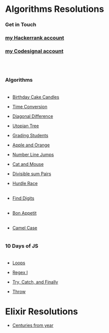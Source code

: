 # Algorithms Resolutions

### Get in Touch

### [my Hackerrank account](https://www.hackerrank.com/eltoncampos36) <br/>
### [my Codesignal account](https://app.codesignal.com/profile/elton_c_pdf) <br/>


<br/>
<br/>

### Algorithms<br/><br/>

- [Birthday Cake Candles](https://www.hackerrank.com/challenges/birthday-cake-candles/problem) <br/>

- [Time Conversion](https://www.hackerrank.com/challenges/time-conversion/problem?h_r=next-challenge&h_v=zen) <br/>

- [Diagonal Difference](https://www.hackerrank.com/challenges/diagonal-difference/problem) <br/>

- [Utopian Tree](https://www.hackerrank.com/challenges/utopian-tree/problem?h_r=next-challenge&h_v=zen) <br/>

- [Grading Students](https://www.hackerrank.com/challenges/grading/problem) <br/>

- [Apple and Orange](https://www.hackerrank.com/challenges/apple-and-orange/problem?h_r=next-challenge&h_v=zen) <br/>

- [Number Line Jumps](https://www.hackerrank.com/challenges/kangaroo/problem?h_r=next-challenge&h_v=zen&h_r=next-challenge&h_v=zen) <br/>

- [Cat and Mouse](https://www.hackerrank.com/challenges/cats-and-a-mouse/problem?isFullScreen=true) <br/>

- [Divisible sum Pairs](https://www.hackerrank.com/challenges/divisible-sum-pairs/problem?isFullScreen=true) <br/>

- [Hurdle Race](https://www.hackerrank.com/challenges/the-hurdle-race/problem?isFullScreen=true) <br/>
  <br/>

- [Find Digits](https://www.hackerrank.com/challenges/find-digits/problem?isFullScreen=true) <br/>
  <br/>

- [Bon Appetit](https://www.hackerrank.com/challenges/bon-appetit/problem?isFullScreen=true) <br/>
  <br/>

- [Camel Case](https://www.hackerrank.com/challenges/camelcase/problem?isFullScreen=true) <br/>
  <br/>

### 10 Days of JS<br/><br/>

- [Loops](https://www.hackerrank.com/challenges/js10-loops/problem?h_r=next-challenge&h_v=zen&h_r=next-challenge&h_v=zen) <br/>

- [Regex I](https://www.hackerrank.com/challenges/js10-regexp-1/problem?h_r=next-challenge&h_v=zen&h_r=next-challenge&h_v=zen&h_r=next-challenge&h_v=zen) <br/>

- [Try, Catch, and Finally](https://www.hackerrank.com/challenges/js10-try-catch-and-finally/problem?h_r=next-challenge&h_v=zen&h_r=next-challenge&h_v=zen&h_r=next-challenge&h_v=zen&h_r=next-challenge&h_v=zen) <br/>

- [Throw](https://www.hackerrank.com/challenges/js10-throw/problem?h_r=next-challenge&h_v=zen&h_r=next-challenge&h_v=zen&h_r=next-challenge&h_v=zen&h_r=next-challenge&h_v=zen&h_r=next-challenge&h_v=zen) <br/>


# Elixir Resolutions

- [Centuries from year](https://app.codesignal.com/arcade/intro/level-1/egbueTZRRL5Mm4TXN/solutions?solutionId=RzeCEWRoe4aH5oQ6Z) <br/>

